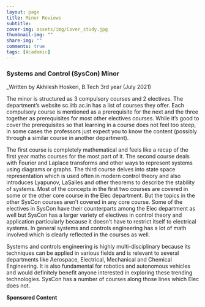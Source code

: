 ```yaml
---
layout: page
title: Minor Reviews
subtitle: 
cover-img: assets/img/Cover_study.jpg
thumbnail-img: ""
share-img: ""
comments: true
tags: [Academic]
---
```


### Systems and Control (SysCon) Minor

_Written by Akhilesh Hoskeri, B.Tech 3rd year (July 2021)

The minor is structured as 3 compulsory courses and 2 electives. 
The department’s website sc.iitb.ac.in has a list of courses they offer. 
Each compulsory course is mentioned as a prerequisite for the next and the three together as prerequisites 
for most other electives courses. While it’s good to cover the prerequisites so that 
learning in a course does not feel too steep, in some cases the professors just expect you 
to know the content (possibly through a similar course in another department). <br>

The first course is completely mathematical and feels like a recap of the first year maths courses for the most part of it. 
The second course deals with Fourier and Laplace transforms and other ways to represent systems using diagrams or graphs. 
The third course delves into state space representation which is used often in modern control theory 
and also introduces Lyapunov, LaSalles and other theorems to describe the stability of systems. 
Most of the concepts in the first two courses are covered in some or the other core course in the Elec department. 
But the topics in the other SysCon courses aren’t covered in any core course. 
Some of the electives in SysCon have their counterparts among the Elec department as well but 
SysCon has a larger variety of electives in control theory and application particularly because it doesn’t 
have to restrict itself to electrical systems. In general systems and controls engineering has a lot of math 
involved which is clearly reflected in the courses as well. <br>

Systems and controls engineering is highly multi-disciplinary because its techniques can be applied in various fields 
and is relevant to several departments like Aerospace, Electrical, Mechanical and Chemical Engineering. 
It is also fundamental for robotics and autonomous vehicles and would definitely benefit anyone interested in exploring 
these trending technologies. SysCon has a number of courses along those lines which Elec does not.

**Sponsored Content**
